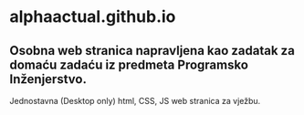 # alphaactual.github.io

## Osobna web stranica napravljena kao zadatak za domaću zadaću iz predmeta Programsko Inženjerstvo.
Jednostavna (Desktop only) html, CSS, JS web stranica za vježbu.
